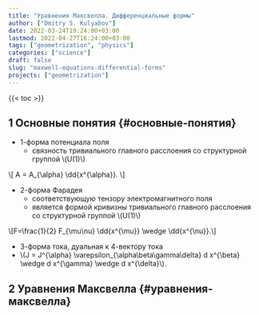 ```yaml
---
title: "Уравнения Максвелла. Дифференциальные формы"
author: ["Dmitry S. Kulyabov"]
date: 2022-03-24T19:24:00+03:00
lastmod: 2022-04-27T16:24:00+03:00
tags: ["geometrization", "physics"]
categories: ["science"]
draft: false
slug: "maxwell-equations-differential-forms"
projects: ["geometrization"]
---
```


<!--more-->

{{< toc >}}


## <span class="section-num">1</span> Основные понятия {#основные-понятия}

-   1-форма потенциала поля
    -   связность тривиального главного расслоения со структурной группой \\(U(1)\\)

\\[ A = A\_{\alpha} \dd{x^{\alpha}}. \\]

-   2-форма Фарадея
    -   соответствующую тензору электромагнитного поля
    -   является формой кривизны тривиального главного расслоения со структурной группой \\(U(1)\\)

\\[F=\frac{1}{2} F\_{\mu\nu} \dd{x^{\mu}}  \wedge \dd{x^{\nu}}.\\]

-   3-форма тока, дуальная к 4-вектору тока
-   \\(J = J^{\alpha} \varepsilon\_{\alpha\beta\gamma\delta} d x^{\beta} \wedge d x^{\gamma} \wedge d x^{\delta}\\).


## <span class="section-num">2</span> Уравнения Максвелла {#уравнения-максвелла}
